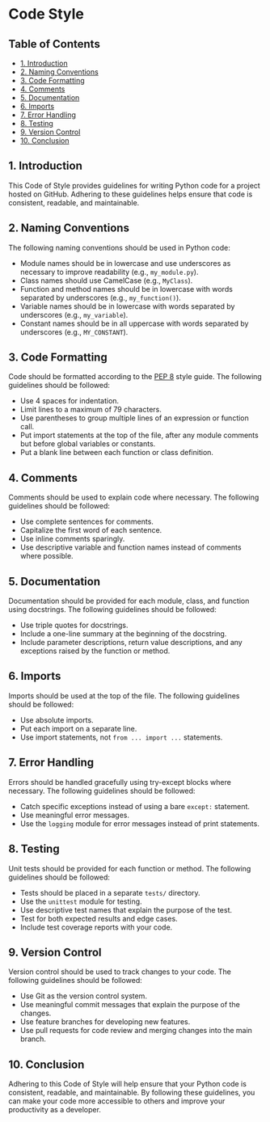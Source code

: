 Code Style
==================================

Table of Contents
-----------------
  - [1. Introduction](#1-introduction)
  - [2. Naming Conventions](#2-naming-conventions)
  - [3. Code Formatting](#3-code-formatting)
  - [4. Comments](#4-comments)
  - [5. Documentation](#5-documentation)
  - [6. Imports](#6-imports)
  - [7. Error Handling](#7-error-handling)
  - [8. Testing](#8-testing)
  - [9. Version Control](#9-version-control)
  - [10. Conclusion](#10-conclusion)




1\. Introduction
----------------

This Code of Style provides guidelines for writing Python code for a project hosted on GitHub. Adhering to these guidelines helps ensure that code is consistent, readable, and maintainable.


2\. Naming Conventions
----------------------

The following naming conventions should be used in Python code:

*   Module names should be in lowercase and use underscores as necessary to improve readability (e.g., `my_module.py`).
*   Class names should use CamelCase (e.g., `MyClass`).
*   Function and method names should be in lowercase with words separated by underscores (e.g., `my_function()`).
*   Variable names should be in lowercase with words separated by underscores (e.g., `my_variable`).
*   Constant names should be in all uppercase with words separated by underscores (e.g., `MY_CONSTANT`).


3\. Code Formatting
-------------------

Code should be formatted according to the [PEP 8](https://www.python.org/dev/peps/pep-0008/) style guide. The following guidelines should be followed:

*   Use 4 spaces for indentation.
*   Limit lines to a maximum of 79 characters.
*   Use parentheses to group multiple lines of an expression or function call.
*   Put import statements at the top of the file, after any module comments but before global variables or constants.
*   Put a blank line between each function or class definition.


4\. Comments
------------

Comments should be used to explain code where necessary. The following guidelines should be followed:

*   Use complete sentences for comments.
*   Capitalize the first word of each sentence.
*   Use inline comments sparingly.
*   Use descriptive variable and function names instead of comments where possible.


5\. Documentation
-----------------

Documentation should be provided for each module, class, and function using docstrings. The following guidelines should be followed:

*   Use triple quotes for docstrings.
*   Include a one-line summary at the beginning of the docstring.
*   Include parameter descriptions, return value descriptions, and any exceptions raised by the function or method.


6\. Imports
-----------

Imports should be used at the top of the file. The following guidelines should be followed:

*   Use absolute imports.
*   Put each import on a separate line.
*   Use import statements, not `from ... import ...` statements.


7\. Error Handling
------------------

Errors should be handled gracefully using try-except blocks where necessary. The following guidelines should be followed:

*   Catch specific exceptions instead of using a bare `except:` statement.
*   Use meaningful error messages.
*   Use the `logging` module for error messages instead of print statements.


8\. Testing
-----------

Unit tests should be provided for each function or method. The following guidelines should be followed:

*   Tests should be placed in a separate `tests/` directory.
*   Use the `unittest` module for testing.
*   Use descriptive test names that explain the purpose of the test.
*   Test for both expected results and edge cases.
*   Include test coverage reports with your code.


9\. Version Control
-------------------

Version control should be used to track changes to your code. The following guidelines should be followed:

*   Use Git as the version control system.
*   Use meaningful commit messages that explain the purpose of the changes.
*   Use feature branches for developing new features.
*   Use pull requests for code review and merging changes into the main branch.

10\. Conclusion
---------------

Adhering to this Code of Style will help ensure that your Python code is consistent, readable, and maintainable. By following these guidelines, you can make your code more accessible to others and improve your productivity as a developer.